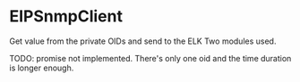 # EIPSnmpClient
Get value from the private OIDs and send to the ELK
Two modules used.

TODO: promise not implemented. There's only one oid and the time duration is longer enough.
